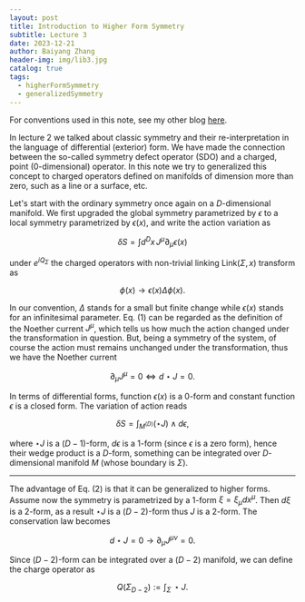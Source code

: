```yaml
---
layout: post
title: Introduction to Higher Form Symmetry
subtitle: Lecture 3
date: 2023-12-21
author: Baiyang Zhang
header-img: img/lib3.jpg
catalog: true
tags:
  - higherFormSymmetry
  - generalizedSymmetry
---
```


For conventions used in this note, see my other blog [here](https://www.mathlimbo.net/blog/2022/Conventions-and-Formula/). 

In lecture 2 we talked about classic symmetry and their re-interpretation in the language of differential (exterior) form. We have made the connection between the so-called symmetry defect operator (SDO) and a charged, point (0-dimensional) operator. In this note we try to generalized this concept to charged operators defined on manifolds of dimension more than zero, such as a line or a surface, etc. 

Let's start with the ordinary symmetry once again on a $D$-dimensional manifold. We first upgraded the global symmetry parametrized by $\epsilon$ to a local symmetry parametrized by $\epsilon(x)$, and write the action variation as

$$
\delta S = \int d^{D}x \, J^{\mu}\partial_ {\mu}\epsilon(x)
$$

under $e^{ iQ_ {\Sigma} }$ the charged operators with non-trivial linking $\text{Link}(\Sigma,x)$ transform as 

$$
\phi(x) \to \epsilon(x) \Delta \phi(x).
$$

In our convention, $\Delta$ stands for a small but finite change while $\epsilon(x)$ stands for an infinitesimal parameter. Eq. (1) can be regarded as the definition of the Noether current $J^{\mu}$, which tells us how much the action changed under the transformation in question. But, being a symmetry of the system, of course the action must remains unchanged under the transformation, thus we have the Noether current 

$$
\partial_ {\mu}J^{\mu} = 0 \Longleftrightarrow d\star J=0.
$$

In terms of differential forms, function $\epsilon(x)$ is a $0$-form and constant function $\epsilon$ is a closed form. The variation of action reads

$$
\delta S = \int_ {M^{(D)}} (\star J)\wedge d\epsilon,
$$

where $\star J$ is a $(D-1)$-form, $d \epsilon$ is a $1$-form (since $\epsilon$ is a zero form), hence their wedge product is a $D$-form, something can be integrated over $D$-dimensional manifold $M$ (whose boundary is $\Sigma$). 

- - -

The advantage of Eq. (2) is that it can be generalized to higher forms. Assume now the symmetry is parametrized by a $1$-form $\xi = \xi_ {\mu}dx^{\mu}$. Then $d \xi$ is a 2-form, as a result $\star J$ is a $(D-2)$-form thus $J$ is a $2$-form. The conservation law becomes

$$
d \star J = 0 \to \partial_ {\mu} J^{\mu \nu}=0.
$$

Since $(D-2)$-form can be integrated over a $(D-2)$ manifold, we can define the charge operator as 

$$
Q(\Sigma_ {D-2}):= \int_ {\Sigma} \,  \star J.
$$

